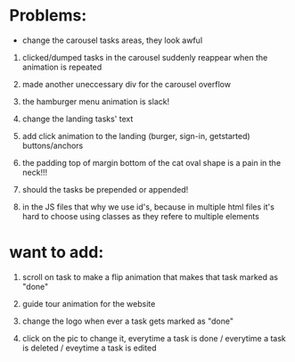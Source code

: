 # Problems:

- change the carousel tasks areas, they look awful
1. clicked/dumped tasks in the carousel suddenly reappear when the animation is repeated

2. made another uneccessary div for the carousel overflow

3. the hamburger menu animation is slack!

4. change the landing tasks' text

5. add click animation to the landing (burger, sign-in, getstarted) buttons/anchors

6. the padding top of margin bottom of the cat oval shape is a pain in the neck!!!

7. should the tasks be prepended or appended!

8. in the JS files that why we use id's, because in multiple html files it's hard to choose using classes as they refere to multiple elements




# want to add:
1. scroll on task to make a flip animation that makes that task marked as "done"

2. guide tour animation for the website

3. change the logo when ever a task gets marked as "done"


4. click on the pic to change it, everytime a task is done / everytime a task is deleted / eveytime a task is edited